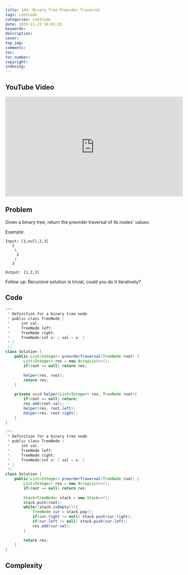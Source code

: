 ```yaml
---
title: 144. Binary Tree Preorder Traversal
tags: LeetCode
categories: LeetCode
date: 2019-11-23 16:01:25
keywords:
description:
cover:
top_img:
comments:
toc:
toc_number:
copyright:
indexing:
---
```

## YouTube Video
<iframe width="560" height="315" src="https://www.youtube.com/embed/-1K0x0QY33Q" frameborder="0" allow="accelerometer; autoplay; encrypted-media; gyroscope; picture-in-picture" allowfullscreen></iframe>

## Problem
Given a binary tree, return the preorder traversal of its nodes' values.

Example:
```
Input: [1,null,2,3]
   1
    \
     2
    /
   3

Output: [1,2,3]
```
Follow up: Recursive solution is trivial, could you do it iteratively?


## Code
```java
/**
 * Definition for a binary tree node.
 * public class TreeNode {
 *     int val;
 *     TreeNode left;
 *     TreeNode right;
 *     TreeNode(int x) { val = x; }
 * }
 */
class Solution {
    public List<Integer> preorderTraversal(TreeNode root) {
        List<Integer> res = new ArrayList<>();
        if(root == null) return res;
        
        helper(res, root);
        return res;
    }
    
    private void helper(List<Integer> res, TreeNode root){
        if(root == null) return;
        res.add(root.val);
        helper(res, root.left);
        helper(res, root.right);
    }
}
```


```java
/**
 * Definition for a binary tree node.
 * public class TreeNode {
 *     int val;
 *     TreeNode left;
 *     TreeNode right;
 *     TreeNode(int x) { val = x; }
 * }
 */
class Solution {
    public List<Integer> preorderTraversal(TreeNode root) {
        List<Integer> res = new ArrayList<>();
        if(root == null) return res;
        
        Stack<TreeNode> stack = new Stack<>();
        stack.push(root);
        while(!stack.isEmpty()){
            TreeNode cur = stack.pop();
            if(cur.right != null) stack.push(cur.right);
            if(cur.left != null) stack.push(cur.left);
            res.add(cur.val);
        }
        
        return res;
    }
}
```

## Complexity
